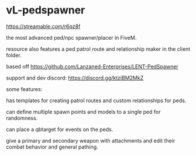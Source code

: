 # vL-pedspawner

https://streamable.com/r6qz8f

the most advanced ped/npc spawner/placer in FiveM. 

resource also features a ped patrol route and relationship maker in the client folder.

based off https://github.com/Lanzaned-Enterprises/LENT-PedSpawner

support and dev discord: https://discord.gg/ktzjBM2MkZ

some features:

has templates for creating patrol routes and custom relationships for peds.

can define multiple spawn points and models to a single ped for randomness.

can place a qbtarget for events on the peds. 

give a primary and secondary weapon with attachments and edit their combat behavior and general pathing.
